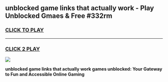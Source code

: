 
## unblocked game links that actually work - Play Unblocked Gmaes & Free #332rm
<h3>
<a href="https://news.freeplayer.one?title=unblocked_game_links_that_actually_work&ref=03M">CLICK TO PLAY</a></h3>
<hr>

<h3>
<a href="https://news.freeplayer.one?title=unblocked_game_links_that_actually_work&ref=03M">CLICK 2 PLAY</a>
  
</h3>

<a href="https://news.freeplayer.one?title=unblocked_game_links_that_actually_work&ref=03M"><img src="https://clearcache.store/games.png"></a>


**unblocked game links that actually work games unblocked: Your Gateway to Fun and Accessible Online Gaming**
